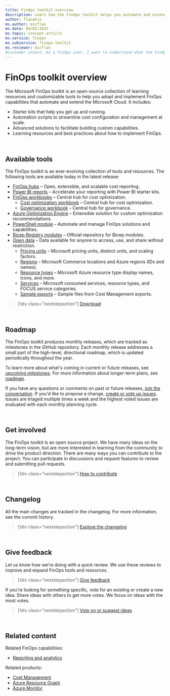 ```yaml
---
title: FinOps toolkit overview
description: Learn how the FinOps toolkit helps you automate and extend the Microsoft Cloud with starter kits, scripts, and advanced solutions to improve FinOps practices.
author: flanakin
ms.author: micflan
ms.date: 04/02/2025
ms.topic: concept-article
ms.service: finops
ms.subservice: finops-toolkit
ms.reviewer: micflan
#customer intent: As a FinOps user, I want to understand what the FinOps toolkit is and how it help me automate and extend the Microsoft Cloud.
---
```


<!-- markdownlint-disable-next-line MD025 -->
# FinOps toolkit overview

The Microsoft FinOps toolkit is an open-source collection of learning resources and customizable tools to help you adopt and implement FinOps capabilities that automate and extend the Microsoft Cloud. It includes:

- Starter kits that help you get up and running.
- Automation scripts to streamline cost configuration and management at scale.
- Advanced solutions to facilitate building custom capabilities.
- Learning resources and best practices about how to implement FinOps.

<br>

## Available tools

The FinOps toolkit is an ever-evolving collection of tools and resources. The following tools are available today in the latest release:

- [FinOps hubs](hubs/finops-hubs-overview.md) – Open, extensible, and scalable cost reporting.
- [Power BI reports](power-bi/reports.md) – Accelerate your reporting with Power BI starter kits.
- [FinOps workbooks](./workbooks/finops-workbooks-overview.md) – Central hub for cost optimization.
  - [Cost optimization workbook](./workbooks/optimization.md) – Central hub for cost optimization.
  - [Governance workbook](./workbooks/governance.md) – Central hub for governance.
- [Azure Optimization Engine](./optimization-engine/overview.md) – Extensible solution for custom optimization recommendations.
- [PowerShell module](./powershell/powershell-commands.md) – Automate and manage FinOps solutions and capabilities.
- [Bicep Registry modules](./bicep-registry/modules.md) – Official repository for Bicep modules.
- [Open data](open-data.md) – Data available for anyone to access, use, and share without restriction.
  - [Pricing units](open-data.md#pricing-units) – Microsoft pricing units, distinct units, and scaling factors.
  - [Regions](open-data.md#regions) – Microsoft Commerce locations and Azure regions (IDs and names).
  - [Resource types](open-data.md#resource-types) – Microsoft Azure resource type display names, icons, and more.
  - [Services](open-data.md#services) – Microsoft consumed services, resource types, and FOCUS service categories.
  - [Sample exports](open-data.md#dataset-examples) – Sample files from Cost Management exports.

> [!div class="nextstepaction"]
> [Download](https://aka.ms/ftk/latest)

<br>

## Roadmap

The FinOps toolkit produces monthly releases, which are tracked as milestones in the GitHub repository. Each monthly release addresses a small part of the high-level, directional roadmap, which is updated periodically throughout the year.

To learn more about what's coming in current or future releases, see [upcoming milestones](https://github.com/microsoft/finops-toolkit/milestones?direction=asc&sort=title). For more information about longer-term plans, see [roadmap](roadmap.md).

If you have any questions or comments on past or future releases, [join the conversation](https://github.com/microsoft/finops-toolkit/discussions). If you'd like to propose a change, [create or vote up issues](https://aka.ms/ftk/ideas). Issues are triaged multiple times a week and the highest voted issues are evaluated with each monthly planning cycle.

<br>

## Get involved

The FinOps toolkit is an open source project. We have many ideas on the long-term vision, but are more interested in learning from the community to drive the product direction. There are many ways you can contribute to the project. You can participate in discussions and request features to review and submitting pull requests.

> [!div class="nextstepaction"]
> [How to contribute](https://github.com/microsoft/finops-toolkit/blob/main/CONTRIBUTING.md)

<br>

## Changelog

All the main changes are tracked in the changelog. For more information, see the commit history.

> [!div class="nextstepaction"]
> [Explore the changelog](changelog.md)

<br>

## Give feedback

Let us know how we're doing with a quick review. We use these reviews to improve and expand FinOps tools and resources.

> [!div class="nextstepaction"]
> [Give feedback](https://portal.azure.com/#view/HubsExtension/InProductFeedbackBlade/extensionName/FinOpsToolkit/cesQuestion/How%20easy%20or%20hard%20is%20it%20to%20use%20FinOps%20toolkit%20tools%20and%20resources%3F/cvaQuestion/How%20valuable%20is%20the%20FinOps%20toolkit%3F/surveyId/FTK0.9/bladeName/Toolkit/featureName/Overview)

If you're looking for something specific, vote for an existing or create a new idea. Share ideas with others to get more votes. We focus on ideas with the most votes.

> [!div class="nextstepaction"]
> [Vote on or suggest ideas](https://github.com/microsoft/finops-toolkit/issues?q=is%3Aissue+is%3Aopen+sort%3Areactions-%2B1-desc)

<br>

## Related content

Related FinOps capabilities:

- [Reporting and analytics](../framework/understand/reporting.md)

Related products:

- [Cost Management](/azure/cost-management-billing/costs/)
- [Azure Resource Graph](/azure/governance/resource-graph/)
- [Azure Monitor](/azure/azure-monitor/)

<br>
